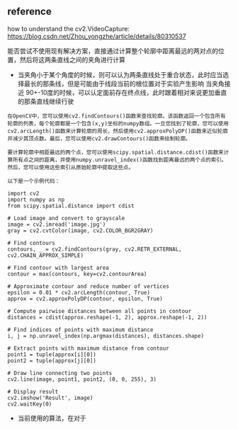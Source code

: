 

## reference
how to understand the cv2.VideoCapture: https://blog.csdn.net/Zhou_yongzhe/article/details/80310537

能否尝试不使用现有解决方案，直接通过计算整个轮廓中距离最远的两对点的位置，然后将这两条直线之间的夹角进行计算

- 当夹角小于某个角度的时候，则可以认为两条直线处于重合状态，此时应当选择最长的那条线，但是可能由于线段当前的根位置对于实验产生影响
当夹角接近 90+-10度的时候，可以认定面前存在终点线，此时跟着相对来说更加垂直的那条直线继续行驶

```plain
在OpenCV中，您可以使用cv2.findContours()函数来查找轮廓。该函数返回一个包含所有轮廓的列表，每个轮廓都是一个包含(x,y)坐标的numpy数组。一旦您找到了轮廓，您可以使用cv2.arcLength()函数来计算轮廓的周长，然后使用cv2.approxPolyDP()函数来近似轮廓并减少其顶点数。最后，您可以使用cv2.drawContours()函数来绘制轮廓。

要计算轮廓中相距最远的两个点，您可以使用scipy.spatial.distance.cdist()函数来计算所有点之间的距离，并使用numpy.unravel_index()函数找到距离最远的两个点的索引。然后，您可以使用这些索引从原始轮廓中提取这些点。

以下是一个示例代码：

import cv2
import numpy as np
from scipy.spatial.distance import cdist

# Load image and convert to grayscale
image = cv2.imread('image.jpg')
gray = cv2.cvtColor(image, cv2.COLOR_BGR2GRAY)

# Find contours
contours, _ = cv2.findContours(gray, cv2.RETR_EXTERNAL, cv2.CHAIN_APPROX_SIMPLE)

# Find contour with largest area
contour = max(contours, key=cv2.contourArea)

# Approximate contour and reduce number of vertices
epsilon = 0.01 * cv2.arcLength(contour, True)
approx = cv2.approxPolyDP(contour, epsilon, True)

# Compute pairwise distances between all points in contour
distances = cdist(approx.reshape(-1, 2), approx.reshape(-1, 2))

# Find indices of points with maximum distance
i, j = np.unravel_index(np.argmax(distances), distances.shape)

# Extract points with maximum distance from contour
point1 = tuple(approx[i][0])
point2 = tuple(approx[j][0])

# Draw line connecting two points
cv2.line(image, point1, point2, (0, 0, 255), 3)

# Display result
cv2.imshow('Result', image)
cv2.waitKey(0)
```

- 当前使用的算法，在对于